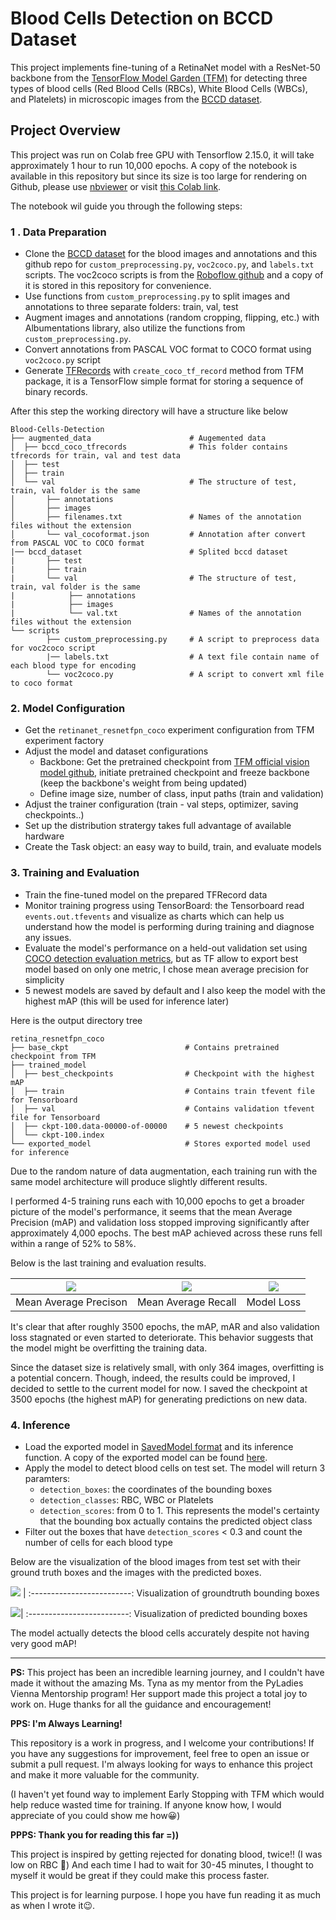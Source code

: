 # Blood Cells Detection on BCCD Dataset
This project implements fine-tuning of a RetinaNet model with a ResNet-50 backbone from the [TensorFlow Model Garden (TFM)](https://github.com/tensorflow/models) for detecting three types of blood cells (Red Blood Cells (RBCs), White Blood Cells (WBCs), and Platelets) in microscopic images from the [BCCD dataset](https://github.com/Shenggan/BCCD_Dataset).

## Project Overview
This project was run on Colab free GPU with Tensorflow 2.15.0, it will take approximately 1 hour to run 10,000 epochs. A copy of the notebook is available in this repository but since its size is too large for rendering on Github, please use [nbviewer](https://nbviewer.org/)
or visit [this Colab link](https://colab.research.google.com/drive/1PsVqMfThRWEhOG1w2HDbs7OgICSIMd2d?usp=drive_link). 

The notebook wil guide you through the following steps:

### 1 . Data Preparation
- Clone the [BCCD dataset](https://github.com/Shenggan/BCCD_Dataset) for the blood images and annotations and this github repo for `custom_preprocessing.py`, `voc2coco.py`, and `labels.txt` scripts. The voc2coco scripts is from the [Roboflow github](https://github.com/roboflow/voc2coco) and a copy of it is stored in this repository for convenience.
- Use functions from `custom_preprocessing.py` to split images and annotations to three separate folders: train, val, test
- Augment images and annotations (random cropping, flipping, etc.) with Albumentations library, also utilize the functions from `custom_preprocessing.py`. 
- Convert annotations from PASCAL VOC format to COCO format using `voc2coco.py` script
- Generate [TFRecords](https://www.tensorflow.org/tutorials/load_data/tfrecord) with `create_coco_tf_record` method from TFM package, it is a TensorFlow simple format for storing a sequence of binary records.

After this step the working directory will have a structure like below
```
Blood-Cells-Detection
├── augmented_data                      # Augemented data
│  ├── bccd_coco_tfrecords              # This folder contains tfrecords for train, val and test data 
│  ├── test
│  ├── train
│  └── val                              # The structure of test, train, val folder is the same
│       ├── annotations
│       ├── images
│       ├── filenames.txt               # Names of the annotation files without the extension
│       └── val_cocoformat.json         # Annotation after convert from PASCAL VOC to COCO format
|── bccd_dataset                        # Splited bccd dataset
|       ├── test
|       ├── train
|       └── val                         # The structure of test, train, val folder is the same
|            ├── annotations
|            ├── images
|            └── val.txt                # Names of the annotation files without the extension
└── scripts
        ├── custom_preprocessing.py     # A script to preprocess data for voc2coco script
        |── labels.txt                  # A text file contain name of each blood type for encoding
        └── voc2coco.py                 # A script to convert xml file to coco format
```

### 2. Model Configuration
- Get the `retinanet_resnetfpn_coco` experiment configuration from TFM experiment factory
- Adjust the model and dataset configurations
  - Backbone: Get the pretrained checkpoint from [TFM official vision model github](https://github.com/tensorflow/models/blob/master/official/vision/MODEL_GARDEN.md), initiate pretrained checkpoint and freeze backbone (keep the backbone's weight from being updated)
  - Define image size, number of class, input paths (train and validation)
- Adjust the trainer configuration (train - val steps, optimizer, saving checkpoints..)
- Set up the distribution stratergy takes full advantage of available hardware
- Create the Task object: an easy way to build, train, and evaluate models 

### 3. Training and Evaluation
- Train the fine-tuned model on the prepared TFRecord data
- Monitor training progress using TensorBoard: the Tensorboard read `events.out.tfevents` and visualize as charts which can help us understand how the model is performing during training and diagnose any issues.
- Evaluate the model's performance on a held-out validation set using [COCO detection evaluation metrics](https://cocodataset.org/#detection-eval), but as TF allow to export best model based on only one metric, I chose mean average precision for simplicity
- 5 newest models are saved by default and I also keep the model with the highest mAP (this will be used for inference later)

Here is the output directory tree
```
retina_resnetfpn_coco
├── base_ckpt                          # Contains pretrained checkpoint from TFM
├── trained_model
│  ├── best_checkpoints                # Checkpoint with the highest mAP
│  ├── train                           # Contains train tfevent file for Tensorboard
│  ├── val                             # Contains validation tfevent file for Tensorboard
│  ├── ckpt-100.data-00000-of-00000    # 5 newest checkpoints 
│  └── ckpt-100.index
└── exported_model                     # Stores exported model used for inference
```

Due to the random nature of data augmentation, each training run with the same model architecture will produce slightly different results. 

I performed 4-5 training runs each with 10,000 epochs to get a broader picture of the model's performance, it seems that the mean Average Precision (mAP) and validation loss stopped improving significantly after approximately 4,000 epochs. The best mAP achieved across these runs fell within a range of 52% to 58%. 

Below is the last training and evaluation results.

![](results/APm.png) | ![](results/ARm.png) | ![](results/model_loss.png)|
:------------------: | :------------------: | :------------------:|
Mean Average Precison |  Mean Average Recall | Model Loss

It's clear that after roughly 3500 epochs, the mAP, mAR and also validation loss stagnated or even started to deteriorate. This behavior suggests that the model might be overfitting the training data.

Since the dataset size is relatively small, with only 364 images, overfitting is a potential concern. Though, indeed, the results could be improved, I decided to settle to the current model for now. I saved the checkpoint at 3500 epochs (the highest mAP) for generating predictions on new data.

### 4. Inference
- Load the exported model in [SavedModel format](https://www.tensorflow.org/guide/saved_model) and its inference function. A copy of the exported model can be found [here](https://umpedu-my.sharepoint.com/:u:/g/personal/tklinh_duoc16_ump_edu_vn/ES0xi06qoRpCukdCUe4Z3cgBC3Xvn89cINeyj2BAxlBoeg?e=IimPm7).
- Apply the model to detect blood cells on test set. The model will return 3 paramters:
  - `detection_boxes`: the coordinates of the bounding boxes
  - `detection_classes`: RBC, WBC or Platelets
  - `detection_scores`: from 0 to 1. This represents the model's certainty that the bounding box actually contains the predicted object class
- Filter out the boxes that have `detection_scores` < 0.3 and count the number of cells for each blood type

Below are the visualization of the blood images from test set with their ground truth boxes and the images with the predicted boxes.

![](results/test_gt.png)  |
:-------------------------:
Visualization of groundtruth bounding boxes

![](results/test_pred.png)|
:-------------------------:
Visualization of predicted bounding boxes

The model actually detects the blood cells accurately despite not having very good mAP!   

---
**PS:** This project has been an incredible learning journey, and I couldn't have made it without the amazing Ms. Tyna as my mentor from the PyLadies Vienna Mentorship program! 
Her support made this project a total joy to work on. Huge thanks for all the guidance and encouragement!

**PPS: I'm Always Learning!**

This repository is a work in progress, and I welcome your contributions! If you have any suggestions for improvement, feel free to open an issue or submit a pull request. I'm always looking for ways to enhance this project and make it more valuable for the community. 

(I haven't yet found way to implement Early Stopping with TFM which would help reduce wasted time for training. If anyone know how, I would appreciate of you could show me how😀)

**PPPS: Thank you for reading this far =))**

This project is inspired by getting rejected for donating blood, twice!! (I was low on RBC 🥲) And each time I had to wait for 30-45 minutes, I thought to myself it would be great if they could make this process faster. 

This project is for learning purpose. I hope you have fun reading it as much as when I wrote it😉.
